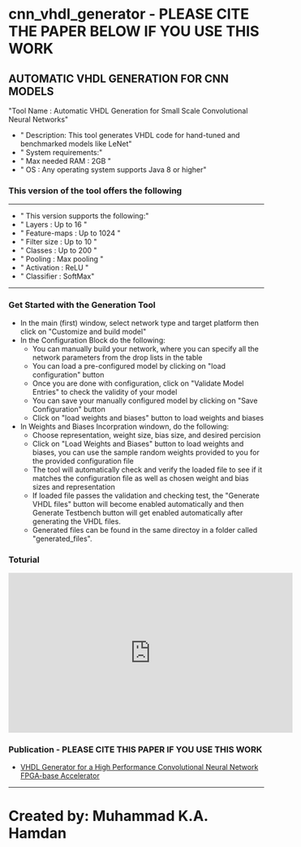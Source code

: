 # cnn_vhdl_generator - PLEASE CITE THE PAPER BELOW IF YOU USE THIS WORK
## AUTOMATIC VHDL GENERATION FOR CNN MODELS

"Tool Name :  Automatic VHDL Generation for Small Scale Convolutional Neural Networks"
+ " Description: This tool generates VHDL code for hand-tuned and benchmarked models like LeNet"
+ " System requirements:"
+ " Max needed RAM : 2GB "
+ " OS :  Any operating system supports Java 8 or higher"


### This version of the tool offers the following
 ---------------------------------------- 
+ " This version supports the following:"
+ " Layers :  Up to 16 "
+ " Feature-maps :  Up to 1024 "
+ " Filter size :  Up to 10 "
+ " Classes :  Up to 200 "
+ " Pooling :  Max pooling "
+ " Activation :  ReLU "
+ " Classifier :  SoftMax"

----------------------------------------

### Get Started with the Generation Tool

* In the main (first) window, select network type and target platform then click on "Customize and build model"
* In the Configuration Block do the following:
	* You can manually build your network, where you can specify all the network parameters from the drop lists in the table
	* You can load a pre-configured model by clicking on "load configuration" button
	* Once you are done with configuration, click on "Validate Model Entries" to check the validity of your model
	* You can save your manually configured model by clicking on "Save Configuration" button
	* Click on "load weights and biases" button to load weights and biases
 * In Weights and Biases Incorpration windown, do the following:
	* Choose representation, weight size, bias size, and desired percision 
	* Click on "Load Weights and Biases" button to load weights and biases, 
	  you can use the sample random weights provided to you for the provided configuration file
	* The tool will automatically check and verify the loaded file to see if it matches the configuration file as well as chosen
	  weight and bias sizes and representation 
	* If loaded file passes the validation and checking test, the "Generate VHDL files" button will become enabled automatically
	  and then Generate Testbench button will get enabled automatically after generating the VHDL files. 
	* Generated files can be found in the same directoy in a folder called "generated_files".
	
### Toturial
<iframe width="560" height="315" src="https://www.youtube.com/embed/SAnRrkk_XR0" frameborder="0" allow="autoplay; encrypted-media" allowfullscreen></iframe>
	
### Publication - PLEASE CITE THIS PAPER IF YOU USE THIS WORK
* [VHDL Generator for a High Performance Convolutional Neural Network FPGA-base Accelerator](http://ieeexplore.ieee.org/document/8279827/)
------------------------------------------
# Created by: Muhammad K.A. Hamdan	 
